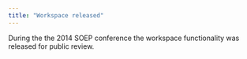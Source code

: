 ```yaml
---
title: "Workspace released"
---
```


During the the 2014 SOEP conference the workspace functionality was released for public review.
